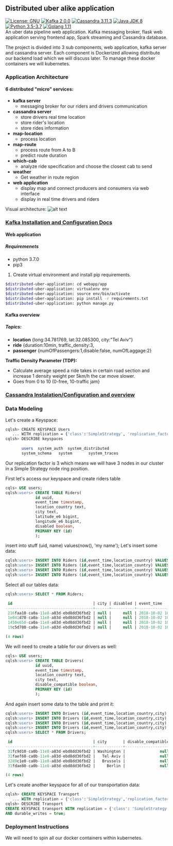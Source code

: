 Distributed uber alike application
-----------------------------------

[![License: GNU](https://img.shields.io/badge/license-GNU-blue.svg)](https://github.com/gubrul/distributed-uber-application/LICENSE)
[![Kafka 2.0.0](https://img.shields.io/badge/kafka-2.0.0-brightgreen.svg)](http://apache.mivzakim.net/kafka/2.0.0/kafka-2.0.0-src.tgz)
[![Cassandra 3.11.3](https://img.shields.io/badge/kafka-3.11.3-brightgreen.svg)](http://apache.mivzakim.net/cassandra/3.11.3/apache-cassandra-3.11.3-bin.tar.gz)
[![Java JDK 8](https://img.shields.io/badge/JDK-6%20%7C%207%20%7C%208-red.svg)](https://www.oracle.com/technetwork/java/javase/downloads/jdk8-downloads-2133151.html)
[![Python 3.5-3.7](https://img.shields.io/badge/python-3.5%20%7C%203.6%20%7C%203.7-blue.svg)]()
[![Golang 1.11](https://img.shields.io/badge/Golang-1.11-blue.svg)]()<br/>
An uber data pipeline web application. Kafka messaging broker, flask web application serving frontend app, Spark streaming and Cassandra database.

The project is divided into 3 sub components, web application, kafka server and cassandra server. Each component is Dockerized allowing distribute our
backend load which we will discuss later. To manage these docker containers we will kubernetes.




### Application Architecture 

#### 6 distributed "micro" services: 
   - __kafka server__
        - messaging broker for our riders and drivers communication
   - __cassandra server__
        - store drivers real time location
        - store rider's location
        - store rides information
   - __map-location__
        - process location
   - __map-route__
        - process route from A to B
        - predict route duration
   - __which-cab__
        - analyze ride specification and choose the closest cab to send
   - __weather__
        -  Get weather in route region    
   - __web application__
        - display map and connect producers and consumers via web interface
        - display in real time drivers and riders

Visual architecture:
![alt text](https://github.com/gubrul/distributed-uber-application/blob/master/docs/architecture.png)

### [Kafka Installation and Configuration Docs](https://github.com/gubrul/distributed-uber-application/blob/master/docs/KAFKA.md)
#### Web application 
##### Requiremenets 
- python 3.7.0 
- pip3

1) Create virtual environment and install pip requirements.
```bash
$distributed-uber-application: cd webapp/app
$distributed-uber-application: virtualenv env
$distributed-uber-application: source env/bin/activate
$distributed-uber-application: pip install -r requirements.txt
$distributed-uber-application: python manage.py
```


#### Kafka overview 
##### Topics:
   - __location__ {long:34.781769, lat:32.085300, city:"Tel Aviv"}
   - __ride__ {duration:10min, traffic_density:3,
   - __passenger__ {numOfPassengers:1,disable:false, numOfLaggage:2}

__Traffic Density Parameter (TDP):__ 
   - Calculate average speed a ride takes in certain road section and increase 1 density weight per 5km/h the car move slower.
   - Goes from 0 to 10 (0-free, 10-traffic jam}


### [Cassandra Instalation/Configuration and overview](https://github.com/gubrul/distributed-uber-application/blob/master/docs/CASSANDRA.md)

### Data Modeling

Let's create a Keyspace:
```bash
cqlsh> CREATE KEYSPACE Users
   ... WITH replication = {'class':'SimpleStrategy', 'replication_factor' : 3};
cqlsh> DESCRIBE keyspaces
       
       users  system_auth  system_distributed
       system_schema   system       system_traces  
```
Our replication factor is 3 which means we will have 3 nodes in our cluster in a Simple Strategy node 
ring position.

First let's access our keyspace and create riders table

```sql
cqls> USE users;
cqlsh:users> CREATE TABLE Riders(
             id uuid,
             event_time timestamp,
             location_country text,
             city text,
             latitude_e6 bigint,
             longitude_e6 bigint,
             disabled boolean,
             PRIMARY KEY (id)
             );
```
insert into stuff (uid, name) values(now(), 'my name');
Let's insert some data:
```sql
cqlsh:users> INSERT INTO Riders (id,event_time,location_country) VALUES (now(),'2018-10-02 13:05:23.332','Israel');
cqlsh:users> INSERT INTO Riders (id,event_time,location_country) VALUES (now(),'2018-10-02 13:05:23.332','Usa');
cqlsh:users> INSERT INTO Riders (id,event_time,location_country) VALUES (now(),'2018-10-02 13:05:23.332','Germany');
cqlsh:users> INSERT INTO Riders (id,event_time,location_country) VALUES (now(),'2018-10-02 13:05:23.332','Belgium');
```
Select all our tables data:
```sql
cqlsh:users> SELECT * FROM Riders;

 id                                   | city | disabled | event_time                      | latitude_e6 | location_country | longitude_e6
--------------------------------------+------+----------+---------------------------------+-------------+------------------+--------------
 216faa10-ca0a-11e8-a83d-ebd8dd36fbd2 | null |     null | 2018-10-02 10:05:23.332000+0000 |        null |          Belgium |         null
 1e041d70-ca0a-11e8-a83d-ebd8dd36fbd2 | null |     null | 2018-10-02 10:05:23.332000+0000 |        null |          Germany |         null
 1450e650-ca0a-11e8-a83d-ebd8dd36fbd2 | null |     null | 2018-10-02 10:05:23.332000+0000 |        null |           Israel |         null
 19c5d780-ca0a-11e8-a83d-ebd8dd36fbd2 | null |     null | 2018-10-02 10:05:23.332000+0000 |        null |              Usa |         null

(4 rows)
```
We will need to create a table for our drivers as well:
```sql
cqls> USE users;
cqlsh:users> CREATE TABLE Drivers(
             id uuid,
             event_time timestamp,
             location_country text,
             city text,
             disable_compatible boolean,
             PRIMARY KEY (id)
             );
```
And again insert some data to the table and print it:
```sql
cqlsh:users> INSERT INTO Drivers (id,event_time,location_country,city) VALUES (now(),'2018-10-02 13:05:23.332','Israel','Tel-Aviv');
cqlsh:users> INSERT INTO Drivers (id,event_time,location_country,city) VALUES (now(),'2018-10-02 13:05:23.332','Usa','Washington');
cqlsh:users> INSERT INTO Drivers (id,event_time,location_country,city) VALUES (now(),'2018-10-02 13:05:23.332','Germany','Berlin');
cqlsh:users> INSERT INTO Drivers (id,event_time,location_country,city) VALUES (now(),'2018-10-02 13:05:23.332','Belgium','Brussels');
cqlsh:users> SELECT * FROM Drivers;

 id                                   | city       | disable_compatible | event_time                      | location_country
--------------------------------------+------------+--------------------+---------------------------------+------------------
 31fc9d10-ca0b-11e8-a83d-ebd8dd36fbd2 | Washington |               null | 2018-10-02 10:05:23.332000+0000 |              Usa
 31faef60-ca0b-11e8-a83d-ebd8dd36fbd2 |   Tel-Aviv |               null | 2018-10-02 10:05:23.332000+0000 |           Israel
 3289c1e0-ca0b-11e8-a83d-ebd8dd36fbd2 |   Brussels |               null | 2018-10-02 10:05:23.332000+0000 |          Belgium
 31fdae80-ca0b-11e8-a83d-ebd8dd36fbd2 |     Berlin |               null | 2018-10-02 10:05:23.332000+0000 |          Germany

(4 rows)
```


Let's create another keyspace for all of our transportation data:
```sql
cqlsh> CREATE KEYSPACE Transport
   ... WITH replication = {'class':'SimpleStrategy','replication_factor':3};
cqlsh> DESCRIBE Transport
CREATE KEYSPACE transport WITH replication = {'class': 'SimpleStrategy', 'replication_factor': '3'}  
AND durable_writes = true;
```


### Deployment Instructions 
We will need to spin all our docker containers within kubernetes.





